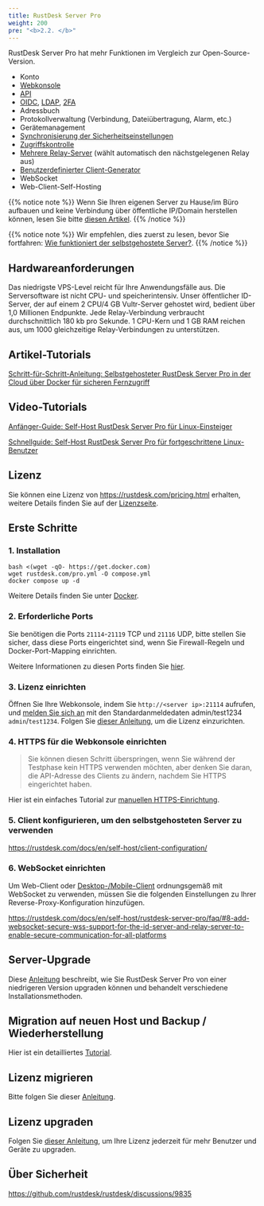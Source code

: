 ```yaml
---
title: RustDesk Server Pro
weight: 200
pre: "<b>2.2. </b>"
---
```


RustDesk Server Pro hat mehr Funktionen im Vergleich zur Open-Source-Version.

- Konto
- [Webkonsole](https://rustdesk.com/docs/en/self-host/rustdesk-server-pro/console/)
- [API](https://github.com/rustdesk/rustdesk/wiki/FAQ#api-of-rustdesk-server-pro)
- [OIDC](https://rustdesk.com/docs/en/self-host/rustdesk-server-pro/oidc/), [LDAP](https://rustdesk.com/docs/en/self-host/rustdesk-server-pro/ldap/), [2FA](https://rustdesk.com/docs/en/self-host/rustdesk-server-pro/2fa/)
- Adressbuch
- Protokollverwaltung (Verbindung, Dateiübertragung, Alarm, etc.)
- Gerätemanagement
- [Synchronisierung der Sicherheitseinstellungen](https://rustdesk.com/docs/en/self-host/rustdesk-server-pro/strategy/)
- [Zugriffskontrolle](https://rustdesk.com/docs/en/self-host/rustdesk-server-pro/permissions/)
- [Mehrere Relay-Server](https://rustdesk.com/docs/en/self-host/rustdesk-server-pro/relay/) (wählt automatisch den nächstgelegenen Relay aus)
- [Benutzerdefinierter Client-Generator](https://rustdesk.com/docs/en/self-host/client-configuration/#1-custom-client-generator-pro-only)
- WebSocket
- Web-Client-Self-Hosting

{{% notice note %}}
Wenn Sie Ihren eigenen Server zu Hause/im Büro aufbauen und keine Verbindung über öffentliche IP/Domain herstellen können, lesen Sie bitte [diesen Artikel](https://rustdesk.com/docs/en/self-host/nat-loopback-issues/).
{{% /notice %}}

{{% notice note %}}
Wir empfehlen, dies zuerst zu lesen, bevor Sie fortfahren: [Wie funktioniert der selbstgehostete Server?](/docs/en/self-host/#how-does-self-hosted-server-work).
{{% /notice %}}

## Hardwareanforderungen

Das niedrigste VPS-Level reicht für Ihre Anwendungsfälle aus. Die Serversoftware ist nicht CPU- und speicherintensiv. Unser öffentlicher ID-Server, der auf einem 2 CPU/4 GB Vultr-Server gehostet wird, bedient über 1,0 Millionen Endpunkte. Jede Relay-Verbindung verbraucht durchschnittlich 180 kb pro Sekunde. 1 CPU-Kern und 1 GB RAM reichen aus, um 1000 gleichzeitige Relay-Verbindungen zu unterstützen.

## Artikel-Tutorials
[Schritt-für-Schritt-Anleitung: Selbstgehosteter RustDesk Server Pro in der Cloud über Docker für sicheren Fernzugriff](https://www.linkedin.com/pulse/step-by-step-guide-self-host-rustdesk-server-pro-cloud-montinaro-fwnmf/)

## Video-Tutorials

[Anfänger-Guide: Self-Host RustDesk Server Pro für Linux-Einsteiger](https://www.youtube.com/watch?v=MclmfYR3frk)

[Schnellguide: Self-Host RustDesk Server Pro für fortgeschrittene Linux-Benutzer](https://youtu.be/gMKFEziajmo)

## Lizenz

Sie können eine Lizenz von https://rustdesk.com/pricing.html erhalten, weitere Details finden Sie auf der [Lizenzseite](https://rustdesk.com/docs/en/self-host/rustdesk-server-pro/license/).

## Erste Schritte
### 1. Installation

```
bash <(wget -qO- https://get.docker.com)
wget rustdesk.com/pro.yml -O compose.yml
docker compose up -d
```

Weitere Details finden Sie unter [Docker](/docs/en/self-host/rustdesk-server-pro/installscript/docker/).

### 2. Erforderliche Ports

Sie benötigen die Ports `21114`-`21119` TCP und `21116` UDP, bitte stellen Sie sicher, dass diese Ports eingerichtet sind, wenn Sie Firewall-Regeln und Docker-Port-Mapping einrichten.

Weitere Informationen zu diesen Ports finden Sie [hier](/docs/en/self-host/rustdesk-server-oss/install/#ports).

### 3. Lizenz einrichten

Öffnen Sie Ihre Webkonsole, indem Sie `http://<server ip>:21114` aufrufen, und [melden Sie sich an](/docs/en/self-host/rustdesk-server-pro/console/#log-in) mit den Standardanmeldedaten admin/test1234 `admin`/`test1234`. Folgen Sie [dieser Anleitung](/docs/en/self-host/rustdesk-server-pro/license/#set-license), um die Lizenz einzurichten.

### 4. HTTPS für die Webkonsole einrichten

> Sie können diesen Schritt überspringen, wenn Sie während der Testphase kein HTTPS verwenden möchten, aber denken Sie daran, die API-Adresse des Clients zu ändern, nachdem Sie HTTPS eingerichtet haben.

Hier ist ein einfaches Tutorial zur [manuellen HTTPS-Einrichtung](https://rustdesk.com/docs/en/self-host/rustdesk-server-pro/faq/#set-up-https-for-web-console-manually).

### 5. Client konfigurieren, um den selbstgehosteten Server zu verwenden

https://rustdesk.com/docs/en/self-host/client-configuration/

### 6. WebSocket einrichten

Um Web-Client oder [Desktop-/Mobile-Client](/docs/en/self-host/client-configuration/advanced-settings/#allow-websocket) ordnungsgemäß mit WebSocket zu verwenden, müssen Sie die folgenden Einstellungen zu Ihrer Reverse-Proxy-Konfiguration hinzufügen.

https://rustdesk.com/docs/en/self-host/rustdesk-server-pro/faq/#8-add-websocket-secure-wss-support-for-the-id-server-and-relay-server-to-enable-secure-communication-for-all-platforms

## Server-Upgrade

Diese [Anleitung](https://rustdesk.com/docs/en/self-host/rustdesk-server-pro/faq/#there-is-a-new-version-of-rustdesk-server-pro-out-how-can-i-upgrade) beschreibt, wie Sie RustDesk Server Pro von einer niedrigeren Version upgraden können und behandelt verschiedene Installationsmethoden.

## Migration auf neuen Host und Backup / Wiederherstellung

Hier ist ein detailliertes [Tutorial](https://github.com/rustdesk/rustdesk-server-pro/discussions/184).

## Lizenz migrieren

Bitte folgen Sie dieser [Anleitung](https://rustdesk.com/docs/en/self-host/rustdesk-server-pro/license/#invoices-license-retrieval-and-migration).

## Lizenz upgraden

Folgen Sie [dieser Anleitung](/docs/en/self-host/rustdesk-server-pro/license/#renewupgrade-license), um Ihre Lizenz jederzeit für mehr Benutzer und Geräte zu upgraden.

## Über Sicherheit

https://github.com/rustdesk/rustdesk/discussions/9835
